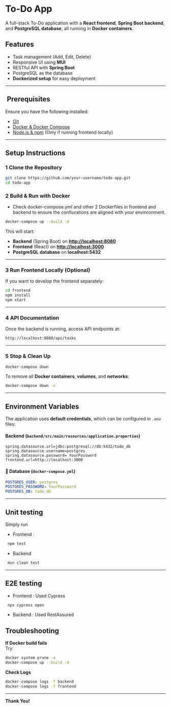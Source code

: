 # To-Do App

A full-stack To-Do application with a **React frontend**, **Spring Boot backend**, and **PostgreSQL database**, all running in **Docker containers**.

## Features

-  Task management (Add, Edit, Delete)
-  Responsive UI using **MUI**
-  RESTful API with **Spring Boot**
-  PostgreSQL as the database
-  **Dockerized setup** for easy deployment

---

## ️ Prerequisites

Ensure you have the following installed:

- [Git](https://git-scm.com/)
- [Docker & Docker Compose](https://www.docker.com/)
- [Node.js & npm](https://nodejs.org/) (Only if running frontend locally)

---

##  Setup Instructions

### 1 Clone the Repository

```bash
git clone https://github.com/your-username/todo-app.git
cd todo-app
```

### 2 Build & Run with Docker

- Check docker-compose.yml and other 2 Dockerfiles in frontend and backend to ensure the confiurations are aligned with your envinronment.

```bash
docker-compose up --build -d
```

This will start:

-  **Backend** (Spring Boot) on [**http://localhost:8080**](http://localhost:8080)
-  **Frontend** (React) on [**http://localhost:3000**](http://localhost:3000)
-  **PostgreSQL database** on **localhost:5432**

---

### 3 Run Frontend Locally (Optional)

If you want to develop the frontend separately:

```bash
cd frontend
npm install
npm start
```

---

### 4 API Documentation

Once the backend is running, access API endpoints at:

```bash
http://localhost:8080/api/tasks
```

---

### 5 Stop & Clean Up

```bash
docker-compose down
```

To remove all **Docker containers**, **volumes**, and **networks**:

```bash
docker-compose down -v
```

---

##  Environment Variables

The application uses **default credentials**, which can be configured in `.env` files:

#### Backend (`backend/src/main/resources/application.properties`)

```properties
spring.datasource.url=jdbc:postgresql://db:5432/todo_db  
spring.datasource.username=postgres
spring.datasource.password= YourPassword
frontend.url=http://localhost:3000
```

#### 🔹 Database (`docker-compose.yml`)

```yaml
POSTGRES_USER: postgres
POSTGRES_PASSWORD: YourPassword
POSTGRES_DB: todo_db
```

---
## Unit testing 

Simply run

- Frontend : 
```bash
 npm test
```
- Backend 
```bash
 mvn clean test
```
---

## E2E testing 

- Frontend : Used Cypress
```bash
 npx cypress open
```
- Backend : Used RestAssured

## Troubleshooting

**If Docker build fails**\
Try:

```bash
docker system prune -a
docker-compose up --build -d
```

**Check Logs**

```bash
docker-compose logs -f backend
docker-compose logs -f frontend
```

---


**Thank You!** 

